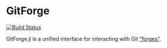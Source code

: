 # GitForge

[![Build Status](https://travis-ci.com/christopher-dG/GitForge.jl.svg?branch=master)](https://travis-ci.com/christopher-dG/GitForge.jl)

GitForge.jl is a unified interface for interacting with Git ["forges"](https://en.wikipedia.org/wiki/Forge_(software)).
